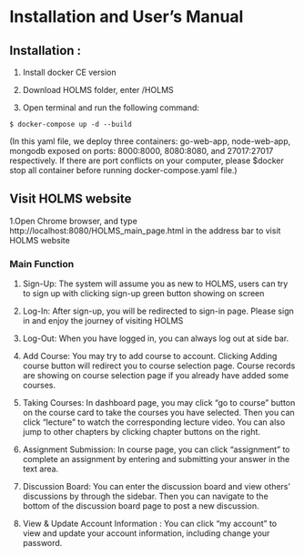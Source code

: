 # Installation and User’s Manual 
 
## Installation :                        
1. Install docker CE version

2. Download HOLMS folder, enter /HOLMS

3. Open terminal and run the following command:

`$ docker-compose up -d --build`

(In this yaml file, we deploy three containers: go-web-app, node-web-app, mongodb exposed on ports: 8000:8000, 8080:8080, and 27017:27017 respectively. If there are port conflicts on your computer, please $docker stop all container before running docker-compose.yaml file.)

## Visit HOLMS website
 
1.Open Chrome browser, and type http://localhost:8080/HOLMS_main_page.html in the  address bar to visit HOLMS website
 

### Main Function
 
1. Sign-Up:
The system will assume you as new to HOLMS, users can try to sign up with clicking sign-up green button showing on screen

2. Log-In:
After sign-up, you will be redirected to sign-in page. Please sign in and enjoy the journey of visiting HOLMS

3. Log-Out:
When you have logged in, you can always log out at side bar.

4. Add Course:
You may try to add course to account. Clicking Adding course button will redirect you to course selection page. Course records are showing on course selection page if you already have added some courses.

5. Taking Courses:
In dashboard page, you may click “go to course” button on the course card to take the courses you have selected. Then you can click “lecture” to watch the corresponding  lecture video. You can also jump to other chapters by clicking chapter buttons on the right.  

6. Assignment Submission:
In course page, you can click “assignment” to complete an assignment by entering and submitting your answer in the text area. 

7. Discussion Board:
You can enter the discussion board and view others’ discussions by through the sidebar. Then you can navigate to the bottom of the discussion board page to post a new discussion. 

8. View & Update Account Information :
You can click “my account” to view and update your account information, including change your password.
 


 

